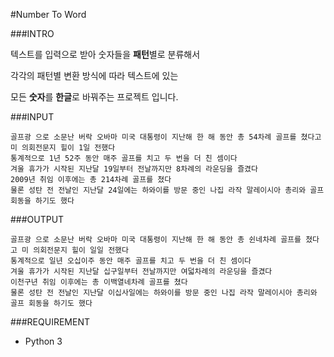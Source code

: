 #Number To Word

###INTRO

텍스트를 입력으로 받아 숫자들을 **패턴**별로 분류해서 

각각의 패턴별 변환 방식에 따라 텍스트에 있는 

모든 **숫자**를 **한글**로 바꿔주는 프로젝트 입니다.




###INPUT
```text
골프광 으로 소문난 버락 오바마 미국 대통령이 지난해 한 해 동안 총 54차례 골프를 쳤다고 미 의회전문지 힐이 1일 전했다
통계적으로 1년 52주 동안 매주 골프를 치고 두 번을 더 친 셈이다
겨울 휴가가 시작된 지난달 19일부터 전날까지만 8차례의 라운딩을 즐겼다
2009년 취임 이후에는 총 214차례 골프를 쳤다
물론 성탄 전 전날인 지난달 24일에는 하와이를 방문 중인 나집 라작 말레이시아 총리와 골프 회동을 하기도 했다
```

###OUTPUT
```text
골프광 으로 소문난 버락 오바마 미국 대통령이 지난해 한 해 동안 총 쉰네차례 골프를 쳤다고 미 의회전문지 힐이 일일 전했다
통계적으로 일년 오십이주 동안 매주 골프를 치고 두 번을 더 친 셈이다
겨울 휴가가 시작된 지난달 십구일부터 전날까지만 여덟차례의 라운딩을 즐겼다
이천구년 취임 이후에는 총 이백열네차례 골프를 쳤다
물론 성탄 전 전날인 지난달 이십사일에는 하와이를 방문 중인 나집 라작 말레이시아 총리와 골프 회동을 하기도 했다
```
###REQUIREMENT

- Python 3
